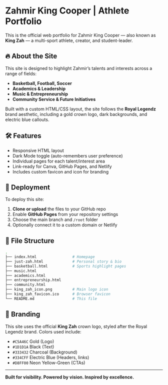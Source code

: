 
# Zahmir King Cooper | Athlete Portfolio

This is the official web portfolio for Zahmir King Cooper — also known as **King Zah** — a multi-sport athlete, creator, and student-leader.

## 🔥 About the Site

This site is designed to highlight Zahmir’s talents and interests across a range of fields:
- **Basketball, Football, Soccer**
- **Academics & Leadership**
- **Music & Entrepreneurship**
- **Community Service & Future Initiatives**

Built with a custom HTML/CSS layout, the site follows the **Royal Legendz** brand aesthetic, including a gold crown logo, dark backgrounds, and electric blue callouts.

## 🛠 Features

- Responsive HTML layout
- Dark Mode toggle (auto-remembers user preference)
- Individual pages for each talent/interest area
- Link-ready for Canva, GitHub Pages, and Netlify
- Includes custom favicon and icon for branding

## 🚀 Deployment

To deploy this site:

1. **Clone or upload** the files to your GitHub repo
2. Enable **GitHub Pages** from your repository settings
3. Choose the main branch and `/root` folder
4. Optionally connect it to a custom domain or Netlify

## 📁 File Structure

```bash
.
├── index.html                # Homepage
├── just-zah.html             # Personal story & bio
├── basketball.html           # Sports highlight pages
├── music.html
├── academics.html
├── entrepreneurship.html
├── community.html
├── king_zah_icon.png         # Main logo icon
├── king_zah_favicon.ico      # Browser favicon
└── README.md                 # This file
```

## 👑 Branding

This site uses the official **King Zah** crown logo, styled after the Royal Legendz brand. Colors used include:
- `#C5A46C` Gold (Logo)
- `#1D1D1A` Black (Text)
- `#333432` Charcoal (Background)
- `#334CFF` Electric Blue (Headers, links)
- `#D8FF00` Neon Yellow-Green (CTAs)

---

**Built for visibility. Powered by vision. Inspired by excellence.**
